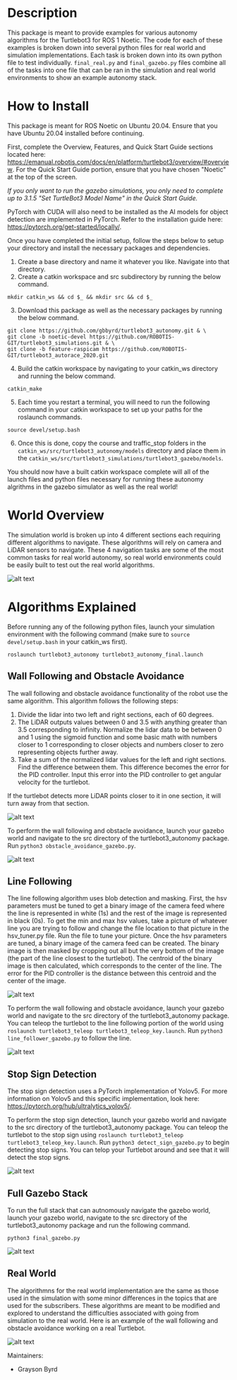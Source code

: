 # Description
This package is meant to provide examples for various autonomy algorithms for the Turtlebot3 for ROS 1 Noetic. The code for each of these examples is broken down into several python files for real world and simulation implementations. Each task is broken down into its own python file to test individually. `final_real.py` and `final_gazebo.py` files combine all of the tasks into one file that can be ran in the simulation and real world environments to show an example autonomy stack.

# How to Install
This package is meant for ROS Noetic on Ubuntu 20.04. Ensure that you have Ubuntu 20.04 installed before continuing.

First, complete the Overview, Features, and Quick Start Guide sections located here: https://emanual.robotis.com/docs/en/platform/turtlebot3/overview/#overview. For the Quick Start Guide portion, ensure that you have chosen "Noetic" at the top of the screen.

*If you only want to run the gazebo simulations, you only need to complete up to 3.1.5 "Set TurtleBot3 Model Name" in the Quick Start Guide.*

PyTorch with CUDA will also need to be installed as the AI models for object detection are implemented in PyTorch. Refer to the installation guide here: https://pytorch.org/get-started/locally/.

Once you have completed the initial setup, follow the steps below to setup your directory and install the necessary packages and dependencies.

1. Create a base directory and name it whatever you like. Navigate into that directory.
2. Create a catkin workspace and src subdirectory by running the below command.

```
mkdir catkin_ws && cd $_ && mkdir src && cd $_
```

3. Download this package as well as the necessary packages by running the below command.

```
git clone https://github.com/gbbyrd/turtlebot3_autonomy.git & \
git clone -b noetic-devel https://github.com/ROBOTIS-GIT/turtlebot3_simulations.git & \
git clone -b feature-raspicam https://github.com/ROBOTIS-GIT/turtlebot3_autorace_2020.git
```

4. Build the catkin workspace by navigating to your catkin_ws directory and running the below command.

```
catkin_make
```

5. Each time you restart a terminal, you will need to run the following command in your catkin workspace to set up your paths for the roslaunch commands.

```
source devel/setup.bash
```

6. Once this is done, copy the course and traffic_stop folders in the `catkin_ws/src/turtlebot3_autonomy/models` directory and place them in the `catkin_ws/src/turtlebot3_simulations/turtlebot3_gazebo/models`.

You should now have a built catkin workspace complete will all of the launch files and python files necessary for running these autonomy algrithms in the gazebo simulator as well as the real world!

# World Overview
The simulation world is broken up into 4 different sections each requiring different algorithms to navigate. These algorithms will rely on camera and LiDAR sensors to navigate. These 4 navigation tasks are some of the most common tasks for real world autonomy, so real world environments could be easily built to test out the real world algorithms.

![alt text](https://github.com/gbbyrd/turtlebot3_autonomy/blob/main/ref/sim_world_overview.png?raw=true)

# Algorithms Explained

Before running any of the following python files, launch your simulation environment with the following command (make sure to `source devel/setup.bash` in your catkin_ws first).

```
roslaunch turtlebot3_autonomy turtlebot3_autonomy_final.launch
```

## Wall Following and Obstacle Avoidance

The wall following and obstacle avoidance functionality of the robot use the same algorithm. This algorithm follows the following steps:

1. Divide the lidar into two left and right sections, each of 60 degrees.
2. The LiDAR outputs values between 0 and 3.5 with anything greater than 3.5 corresponding to infinity. Normalize the lidar data to be between 0 and 1 using the sigmoid function and some basic math with numbers closer to 1 corresponding to closer objects and numbers closer to zero representing objects further away.
3. Take a sum of the normalized lidar values for the left and right sections. Find the difference between them. This difference becomes the error for the PID controller. Input this error into the PID controller to get angular velocity for the turtlebot.

If the turtlebot detects more LiDAR points closer to it in one section, it will turn away from that section.

![alt text](https://github.com/gbbyrd/turtlebot3_autonomy/blob/main/ref/obstacle_avoidance.png?raw=true)

To perform the wall following and obstacle avoidance, launch your gazebo world and navigate to the src directory of the turtlebot3_autonomy package. Run `python3 obstacle_avoidance_gazebo.py`.

![alt text](https://github.com/gbbyrd/turtlebot3_autonomy/blob/main/ref/obstacle_avoidance.gif)

## Line Following

The line following algorithm uses blob detection and masking. First, the hsv parameters must be tuned to get a binary image of the camera feed where the line is represented in white (1s) and the rest of the image is represented in black (0s). To get the min and max hsv values, take a picture of whatever line you are trying to follow and change the file location to that picture in the hsv_tuner.py file. Run the file to tune your picture. Once the hsv parameters are tuned, a binary image of the camera feed can be created. The binary image is then masked by cropping out all but the very bottom of the image (the part of the line closest to the turtlebot). The centroid of the binary image is then calculated, which corresponds to the center of the line. The error for the PID controller is the distance between this centroid and the center of the image.

![alt text](https://github.com/gbbyrd/turtlebot3_autonomy/blob/main/ref/binary_image.png?raw=true)

To perform the wall following and obstacle avoidance, launch your gazebo world and navigate to the src directory of the turtlebot3_autonomy package. You can teleop the turtlebot to the line following portion of the world using `roslaunch turtlebot3_teleop turtlebot3_teleop_key.launch`. Run `python3 line_follower_gazebo.py` to follow the line.

![alt text](https://github.com/gbbyrd/Aue823_Spring22_Team1/blob/main/ref/videos/wall_following.gif)

## Stop Sign Detection

The stop sign detection uses a PyTorch implementation of Yolov5. For more information on Yolov5 and this specific implementation, look here: https://pytorch.org/hub/ultralytics_yolov5/.

To perform the stop sign detection, launch your gazebo world and navigate to the src directory of the turtlebot3_autonomy package. You can teleop the turtlebot to the stop sign using `roslaunch turtlebot3_teleop turtlebot3_teleop_key.launch`. Run `python3 detect_sign_gazebo.py` to begin detecting stop signs. You can telop your Turtlebot around and see that it will detect the stop signs.

![alt text](https://github.com/gbbyrd/turtlebot3_autonomy/blob/main/ref/stop_sign_detection.gif)

## Full Gazebo Stack
To run the full stack that can autnomously navigate the gazebo world, launch your gazebo world, navigate to the src directory of the turtlebot3_autonomy package and run the following command.

```
python3 final_gazebo.py
```

![alt text](https://github.com/gbbyrd/turtlebot3_autonomy/blob/main/ref/videos/full_vid.gif)

## Real World
The algorithmns for the real world implementation are the same as those used in the simulation with some minor differences in the topics that are used for the subscribers. These algorithms are meant to be modified and explored to understand the difficulties associated with going from simulation to the real world. Here is an example of the wall following and obstacle avoidance working on a real Turtlebot.

![alt text](https://github.com/gbbyrd/Aue823_Spring22_Team1/blob/main/ref/real_world_obstacle_avoidance.gif)

Maintainers:

* Grayson Byrd